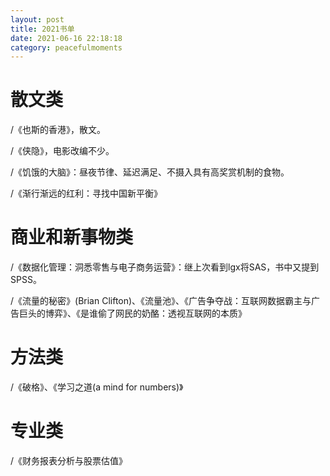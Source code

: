 ```yaml
---
layout: post
title: 2021书单
date: 2021-06-16 22:18:18
category: peacefulmoments
---   
```

# 散文类

/《也斯的香港》，散文。

/《侠隐》，电影改编不少。

/《饥饿的大脑》：昼夜节律、延迟满足、不摄入具有高奖赏机制的食物。

/《渐行渐远的红利：寻找中国新平衡》

# 商业和新事物类

/《数据化管理：洞悉零售与电子商务运营》：继上次看到lgx将SAS，书中又提到SPSS。

/《流量的秘密》(Brian Clifton)、《流量池》、《广告争夺战：互联网数据霸主与广告巨头的博弈》、《是谁偷了网民的奶酪：透视互联网的本质》

# 方法类

/《破格》、《学习之道(a mind for numbers)》

# 专业类
/《财务报表分析与股票估值》


